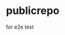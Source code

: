 # publicrepo
for e2e test



































































































































































































































































































































































































